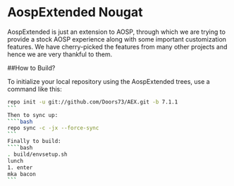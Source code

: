 
AospExtended Nougat
===========
AospExtended is just an extension to AOSP, through which we 
are trying to provide a stock AOSP experience along with some important 
customization features. We have cherry-picked the features from many 
other projects and hence we are very thankful to them.



##How to Build?

To initialize your local repository using the AospExtended trees, use a 
command like this:
````bash
repo init -u git://github.com/Doors73/AEX.git -b 7.1.1
```
Then to sync up:
````bash
repo sync -c -jx --force-sync
```
Finally to build:
````bash
. build/envsetup.sh
lunch
1. enter
mka bacon
```
